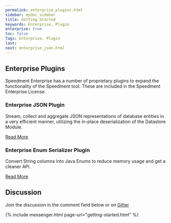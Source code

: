 ```yaml
---
permalink: enterprise_plugins.html
sidebar: mydoc_sidebar
title: Getting Started
keywords: Enterprise, Plugin
enterprise: true
toc: false
Tags: Enterprise, Plugin
last: 
next: enterprise_json.html
---
```


## Enterprise Plugins
Speedment Enterprise has a number of proprietary plugins to expand the functionality of the Speedment tool. These are included in the Speedment Enterprise License.

### Enterprise JSON Plugin
Stream, collect and aggregate JSON representations of database entities in a very efficient manner, utilizing the in-place deserialization of the Datastore Module.

[Read More](enterprise_json#top)

### Enterprise Enum Serializer Plugin
Convert String columns into Java Enums to reduce memory usage and get a cleaner API.

[Read More](enterprise_enums#top)

## Discussion
Join the discussion in the comment field below or on [Gitter](https://gitter.im/speedment/speedment)

{% include messenger.html page-url="getting-started.html" %}
